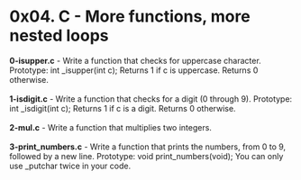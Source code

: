 # 0x04. C - More functions, more nested loops<br/>
**0-isupper.c** - Write a function that checks for uppercase character. Prototype: int _isupper(int c); Returns 1 if c is uppercase. Returns 0 otherwise.<br/><br/>
**1-isdigit.c** - Write a function that checks for a digit (0 through 9). Prototype: int _isdigit(int c); Returns 1 if c is a digit. Returns 0 otherwise.<br/><br/>
**2-mul.c** - Write a function that multiplies two integers.<br/><br/>
**3-print_numbers.c** - Write a function that prints the numbers, from 0 to 9, followed by a new line. Prototype: void print_numbers(void); You can only use _putchar twice in your code.<br/><br/>
